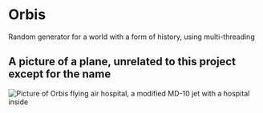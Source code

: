 # Orbis
Random generator for a world with a form of history, using multi-threading

## A picture of a plane, unrelated to this project except for the name
![Picture of Orbis flying air hospital, a modified MD-10 jet with a hospital inside](https://i1.wp.com/www.pilootenvliegtuig.nl/wp-content/uploads/2016/06/0400-Orbis-0113-crop.jpg "These people do good stuff")
